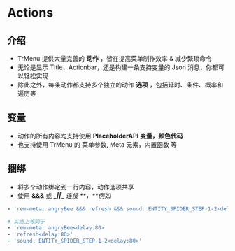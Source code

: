 # Actions

## 介绍

* TrMenu 提供大量完善的 **动作** ，皆在提高菜单制作效率 & 减少繁琐命令
* 无论是显示 Title、Actionbar，还是构建一条支持变量的 Json 消息，你都可以轻松实现
* 除此之外，每条动作都支持多个独立的动作 **选项** ，包括延时、条件、概率和遍历等

## 变量

* 动作的所有内容均支持使用 **PlaceholderAPI 变量，颜色代码**
* 也支持使用 TrMenu 的 菜单参数, Meta 元素，内置函数 等

## 捆绑

* 将多个动作绑定到一行内容，动作选项共享
* 使用 **&&&** 或 **\_**_**\|\|\_** 连接 **，**例如_

```yaml
- 'rem-meta: angryBee &&& refresh &&& sound: ENTITY_SPIDER_STEP-1-2<delay:80>'

# 实质上等同于
- 'rem-meta: angryBee<delay:80>'
- 'refresh<delay:80>'
- 'sound: ENTITY_SPIDER_STEP-1-2<delay:80>'
```

